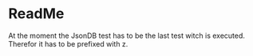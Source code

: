 # ReadMe

At the moment the JsonDB test has to be the last test witch is executed. Therefor it has to be prefixed with z. 
